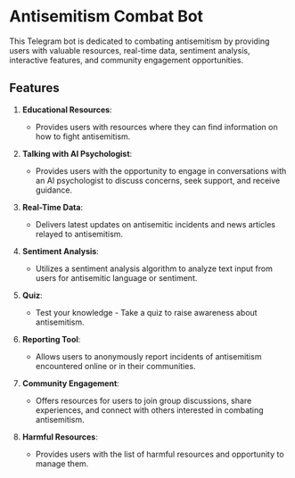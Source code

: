 # Antisemitism Combat Bot

This Telegram bot is dedicated to combating antisemitism by providing users with valuable resources, real-time data, sentiment analysis, interactive features, and community engagement opportunities.

## Features

1. **Educational Resources**: 
   - Provides users with resources where they can find information on how to fight antisemitism.

2. **Talking with AI Psychologist**:
   - Provides users with the opportunity to engage in conversations with an AI psychologist to discuss concerns, seek support, and receive guidance.

3. **Real-Time Data**: 
   - Delivers latest updates on antisemitic incidents and news articles relayed to antisemitism.

4. **Sentiment Analysis**: 
   - Utilizes a sentiment analysis algorithm to analyze text input from users for antisemitic language or sentiment.

5. **Quiz**: 
   - Test your knowledge - Take a quiz to raise awareness about antisemitism.

6. **Reporting Tool**: 
   - Allows users to anonymously report incidents of antisemitism encountered online or in their communities.

7. **Community Engagement**: 
   - Offers resources for users to join group discussions, share experiences, and connect with others interested in combating antisemitism.

8. **Harmful Resources**: 
   - Provides users with the list of harmful resources and opportunity to manage them.
